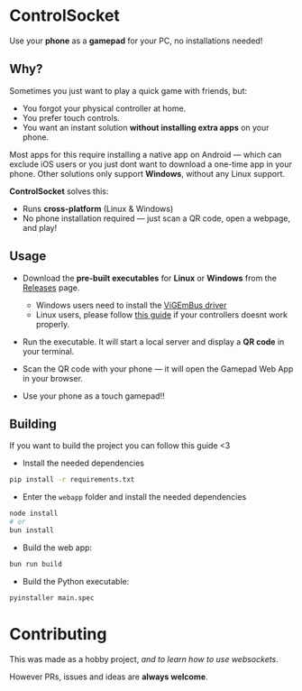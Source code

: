 # ControlSocket
Use your **phone** as a **gamepad** for your PC, no installations needed!

## Why?

Sometimes you just want to play a quick game with friends, but:
- You forgot your physical controller at home.
- You prefer touch controls.
- You want an instant solution **without installing extra apps** on your phone.

Most apps for this require installing a native app on Android — which can exclude iOS users or you just dont want to download a one-time app in your phone.
Other solutions only support **Windows**, without any Linux support.

**ControlSocket** solves this:
- Runs **cross-platform** (Linux & Windows)
- No phone installation required — just scan a QR code, open a webpage, and play!

## Usage

- Download the **pre-built executables** for **Linux** or **Windows** from the [Releases](#) page.
  - Windows users need to install the [ViGEmBus driver](https://github.com/nefarius/ViGEmBus)
  - Linux users, please follow [this guide](https://github.com/yannbouteiller/vgamepad/blob/main/readme/linux.md) if your controllers doesnt work properly.

- Run the executable. It will start a local server and display a **QR code** in your terminal.
- Scan the QR code with your phone — it will open the Gamepad Web App in your browser.
- Use your phone as a touch gamepad!!

## Building

If you want to build the project you can follow this guide <3

- Install the needed dependencies
```bash
pip install -r requirements.txt
```
- Enter the `webapp` folder and install the needed dependencies
```bash
node install
# or
bun install
```
- Build the web app:
```bash
bun run build
```
- Build the Python executable:
```bash
pyinstaller main.spec
```

# Contributing
This was made as a hobby project, _and to learn how to use websockets_.

However PRs, issues and ideas are **always welcome**.

